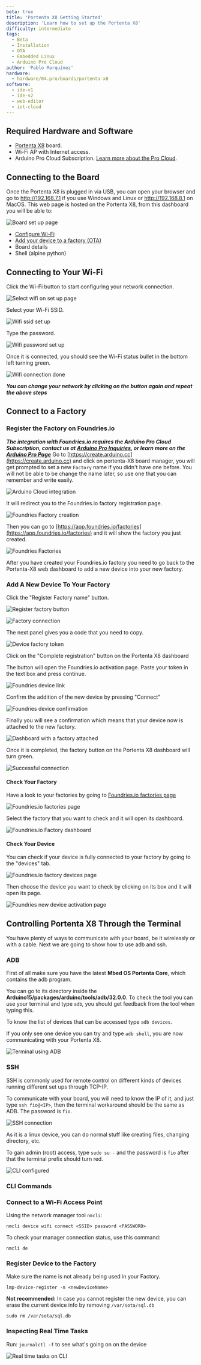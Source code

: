 ```yaml
---
beta: true
title: 'Portenta X8 Getting Started'
description: 'Learn how to set up the Portenta X8'
difficulty: intermediate
tags:
  - Beta
  - Installation
  - OTA
  - Embedded Linux
  - Arduino Pro Cloud
author: 'Pablo Marquínez'
hardware:
  - hardware/04.pro/boards/portenta-x8
software:
  - ide-v1
  - ide-v2
  - web-editor
  - iot-cloud
---
```



## Required Hardware and Software

* [Portenta X8](https://store.arduino.cc/products/portenta-x8) board.
* Wi-Fi AP with Internet access.
* Arduino Pro Cloud Subscription. [Learn more about the Pro Cloud](https://www.arduino.cc/pro/hardware/product/portenta-x8#pro-cloud).

## Connecting to the Board

Once the Portenta X8 is plugged in via USB, you can open your browser and go to http://192.168.7.1 if you use Windows and Linux or http://192.168.8.1 on MacOS. This web page is hosted on the Portenta X8, from this dashboard you will be able to:

![Board set up page](assets/x8-oob-main.png)

* [Configure Wi-Fi](#connecting-to-your-wi-fi)
* [Add your device to a factory (OTA)](#add-a-new-device-to-your-factory)
* Board details
* Shell (alpine python)

## Connecting to Your Wi-Fi

Click the Wi-Fi button to start configuring your network connection.

![Select wifi on set up page](assets/x8-oob-main-wifi.png)

Select your Wi-Fi SSID.

![Wifi ssid set up](assets/x8-oob-wifi-ssid.png)

Type the password.

![Wifi password set up](assets/x8-oob-wifi-pass.png)

Once it is connected, you should see the Wi-Fi status bullet in the bottom left turning green.

![Wifi connection done](assets/x8-oob-wifi-sucess.png)

***You can change your network by clicking on the button again and repeat the above steps***

## Connect to a Factory

### Register the Factory on Foundries.io

***The integration with Foundries.io requires the Arduino Pro Cloud Subscription, contact us at [Arduino Pro Inquiries](https://www.arduino.cc/pro/contact-us), or learn more on the [Arduino Pro Page](https://www.arduino.cc/pro/hardware/product/portenta-x8#pro-cloud)***
Go to [https://create.arduino.cc](https://create.arduino.cc) and click on portenta-X8 board manager, you will get prompted to set a new `Factory` name if you didn't have one before. You will not be able to be change the name later, so use one that you can remember and write easily.

![Arduino Cloud integration](assets/cloud-main.png)

It will redirect you to the Foundries.io factory registration page.

![Foundries Factory creation](assets/foundries-create-factory.png)

Then you can go to [https://app.foundries.io/factories](https://app.foundries.io/factories) and it will show the factory you just created.

![Foundries Factories](assets/foundries-factories.png)

After you have created your Foundries.io factory you need to go back to the Portenta-X8 web dashboard to add a new device into your new factory.

### Add A New Device To Your Factory

Click the "Register Factory name" button.

![Register factory button](assets/x8-oob-main-factory.png)

![Factory connection](assets/x8-oob-factory-name.png)

The next panel gives you a code that you need to copy.

![Device factory token](assets/x8-oob-factory-register.png)

Click on the "Complete registration" button on the Portenta X8 dashboard

The button will open the Foundries.io activation page. Paste your token in the text box and press continue.

![Foundries device link](assets/foundries-activation-token.png)

Confirm the addition of the new device by pressing "Connect"

![Foundries device confirmation](assets/foundries-activation-prompt.png)

Finally you will see a confirmation which means that your device now is attached to the new factory.

![Dashboard with a factory attached](assets/foundries-activation-success.png)

Once it is completed, the factory button on the Portenta X8 dashboard will turn green.

![Successful connection](assets/x8-oob-factory-success.png)

#### Check Your Factory

Have a look to your factories by going to [Foundries.io factories page](https://app.foundries.io/factories)

![Foundries.io factories page](assets/foundries-factories.png)

Select the factory that you want to check and it will open its dashboard.

![Foundries.io Factory dashboard](assets/foundries-factory-dashboard.png)

#### Check Your Device

You can check if your device is fully connected to your factory by going to the "devices" tab.

![Foundries.io factory devices page](assets/foundries-factory-devices.png)

Then choose the device you want to check by clicking on its box and it will open its page.

![Foundries new device activation page](assets/foundries-activation-device-page.png)

## Controlling Portenta X8 Through the Terminal

You have plenty of ways to communicate with your board, be it wirelessly or with a cable. Next we are going to show how to use adb and ssh.

### ADB

First of all make sure you have the latest **Mbed OS Portenta Core**, which contains the adb program.

You can go to its directory inside the **Arduino15/packages/arduino/tools/adb/32.0.0**. To check the tool you can use your terminal and type `adb`, you should get feedback from the tool when typing this.

To know the list of devices that can be accessed type `adb devices`.

If you only see one device you can try and type `adb shell`, you are now communicating with your Portenta X8.

![Terminal using ADB](assets/adb-connection.png)

### SSH

SSH is commonly used for remote control on different kinds of devices running different set ups through TCP-IP.

To communicate with your board, you will need to know the IP of it, and just type `ssh fio@<IP>`, then the terminal workaround should be the same as ADB. The password is `fio`.

![SSH connection](assets/ssh-connection.png)

As it is a linux device, you can do normal stuff like creating files, changing directory, etc.

To gain admin (root) access, type `sudo su -` and the password is `fio`  after that the terminal prefix should turn red.

![CLI configured](assets/ssh-connection-admin.png)

### CLI Commands

### Connect to a Wi-Fi Access Point

Using the network manager tool `nmcli`:

`nmcli device wifi connect <SSID> password <PASSWORD>`

To check your manager connection status, use this command:

`nmcli de`

### Register Device to the Factory

Make sure the name is not already being used in your Factory.

`lmp-device-register -n <newDeviceName>`

**Not recommended:** In case you cannot register the new device, you can erase the current device info by removing `/var/sota/sql.db`

`sudo rm /var/sota/sql.db`

### Inspecting Real Time Tasks

Run: `journalctl -f` to see what's going on on the device

![Real time tasks on CLI](assets/command-journalctl.png)